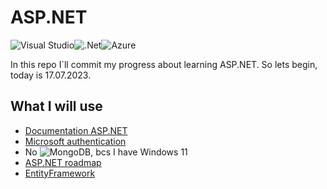 # ASP.NET
![Visual Studio](https://img.shields.io/badge/Visual%20Studio-5C2D91.svg?style=for-the-badge&logo=visual-studio&logoColor=white)![.Net](https://img.shields.io/badge/.NET-5C2D91?style=for-the-badge&logo=.net&logoColor=white)![Azure](https://img.shields.io/badge/azure-%230072C6.svg?style=for-the-badge&logo=microsoftazure&logoColor=white)

In this repo I`ll commit my progress about learning ASP.NET. So lets begin, today is 17.07.2023.

## What I will use
- [Documentation ASP.NET](https://learn.microsoft.com/en-us/aspnet/core/?view=aspnetcore-7.0)
- [Microsoft authentication](https://learn.microsoft.com/en-us/aspnet/core/security/authentication/social/?view=aspnetcore-7.0&tabs=visual-studio)
- No ![MongoDB](https://img.shields.io/badge/MongoDB-%234ea94b.svg?style=for-the-badge&logo=mongodb&logoColor=white), bcs I have Windows 11
- [ASP.NET roadmap](https://roadmap.sh/aspnet-core)
- [EntityFramework](https://learn.microsoft.com/en-us/ef/)
